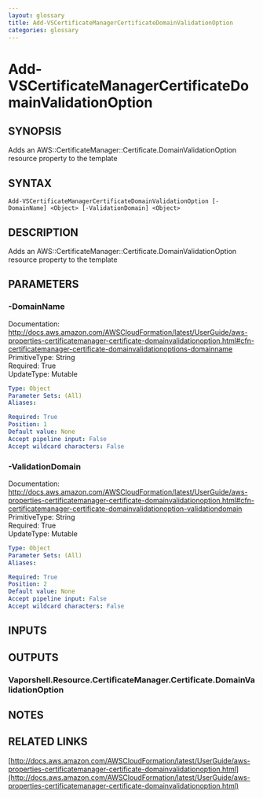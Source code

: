 ```yaml
---
layout: glossary
title: Add-VSCertificateManagerCertificateDomainValidationOption
categories: glossary
---
```


# Add-VSCertificateManagerCertificateDomainValidationOption

## SYNOPSIS
Adds an AWS::CertificateManager::Certificate.DomainValidationOption resource property to the template

## SYNTAX

```
Add-VSCertificateManagerCertificateDomainValidationOption [-DomainName] <Object> [-ValidationDomain] <Object>
```

## DESCRIPTION
Adds an AWS::CertificateManager::Certificate.DomainValidationOption resource property to the template

## PARAMETERS

### -DomainName
Documentation: http://docs.aws.amazon.com/AWSCloudFormation/latest/UserGuide/aws-properties-certificatemanager-certificate-domainvalidationoption.html#cfn-certificatemanager-certificate-domainvalidationoptions-domainname    
PrimitiveType: String    
Required: True    
UpdateType: Mutable

```yaml
Type: Object
Parameter Sets: (All)
Aliases: 

Required: True
Position: 1
Default value: None
Accept pipeline input: False
Accept wildcard characters: False
```

### -ValidationDomain
Documentation: http://docs.aws.amazon.com/AWSCloudFormation/latest/UserGuide/aws-properties-certificatemanager-certificate-domainvalidationoption.html#cfn-certificatemanager-certificate-domainvalidationoption-validationdomain    
PrimitiveType: String    
Required: True    
UpdateType: Mutable

```yaml
Type: Object
Parameter Sets: (All)
Aliases: 

Required: True
Position: 2
Default value: None
Accept pipeline input: False
Accept wildcard characters: False
```

## INPUTS

## OUTPUTS

### Vaporshell.Resource.CertificateManager.Certificate.DomainValidationOption

## NOTES

## RELATED LINKS

[http://docs.aws.amazon.com/AWSCloudFormation/latest/UserGuide/aws-properties-certificatemanager-certificate-domainvalidationoption.html](http://docs.aws.amazon.com/AWSCloudFormation/latest/UserGuide/aws-properties-certificatemanager-certificate-domainvalidationoption.html)


